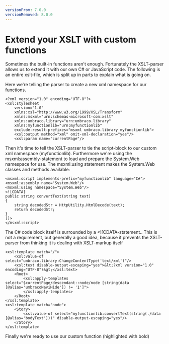 ```yaml
---
versionFrom: 7.0.0
versionRemoved: 8.0.0
---
```


# Extend your XSLT with custom functions
Sometimes the built-in functions aren't enough. Fortunately the XSLT-parser allows us to extend it with our own C# or JavaScript code.
The following is an entire xslt-file, which is split up in parts to explain what is going on.

Here we're telling the parser to create a new xml namespace for our functions.

    <?xml version="1.0" encoding="UTF-8"?>
    <xsl:stylesheet
        version="1.0"
        xmlns:xsl="http://www.w3.org/1999/XSL/Transform"
        xmlns:msxml="urn:schemas-microsoft-com:xslt"
        xmlns:umbraco.library="urn:umbraco.library"
        xmlns:myfunctionlib="urn:myfunctionlib"
        exclude-result-prefixes="msxml umbraco.library myfunctionlib">
        <xsl:output method="xml" omit-xml-declaration="yes"/>
        <xsl:param name="currentPage"/>

Then it's time to tell the XSLT-parser to tie the script-block to our custom xml namespace (myfunctionlib).
Furthermore we're using the msxml:assembly-statement to load and prepare the System.Web namespace for use. The msxml:using statement makes the System.Web classes and methods available:

    <msxml:script implements-prefix="myfunctionlib" language="C#">
    <msxml:assembly name="System.Web"/>
    <msxml:using namespace="System.Web"/>
    <![CDATA[
    public string convertText(string text)
    {
        string decodedStr = HttpUtility.HtmlDecode(text);
        return decodedStr;
    }
    ]]>
    </msxml:script>

The C# code block itself is surrounded by a <![CDATA-statement.. This is not a requirement, but generally a good idea, because it prevents the XSLT-parser from thinking it is dealing with XSLT-markup itself

    <xsl:template match="/">
        <xsl:value-of select="umbraco.library:ChangeContentType('text/xml')"/>
        <xsl:text disable-output-escaping="yes">&lt;?xml version="1.0" encoding="UTF-8"?&gt;</xsl:text>
        <Root>
            <xsl:apply-templates select="$currentPage/descendant::node/node [string(data [@alias='umbracoNaviHide']) != '1']">
            </xsl:apply-templates>
        </Root>
    </xsl:template>
    <xsl:template match="node">
        <Story>
            <xsl:value-of select="myfunctionlib:convertText(string(./data [@alias='bodyText']))" disable-output-escaping="yes"/>
        </Story>
    </xsl:template>

Finally we're ready to use our custom function (highlighted with bold)
